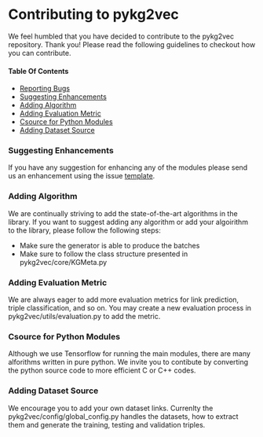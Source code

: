 # Contributing to pykg2vec

We feel humbled that you have decided to contribute to the pykg2vec repository. Thank you! Please read the following guidelines to checkout how you can contribute.  

#### Table Of Contents

* [Reporting Bugs](https://github.com/Sujit-O/pykg2vec/blob/development/ISSUE_TEMPLATE.md)
* [Suggesting Enhancements](#suggesting-enhancements)
* [Adding Algorithm](#adding-algorithm)
* [Adding Evaluation Metric](#adding-evaluation-metric)
* [Csource for Python Modules](#csource-for-python-modules)
* [Adding Dataset Source](#adding-dataset-source)


### Suggesting Enhancements
If you have any suggestion for enhancing any of the modules please send us an enhancement using the issue [template](https://github.com/Sujit-O/pykg2vec/blob/development/ISSUE_TEMPLATE.md).

### Adding Algorithm
We are continually striving to add the state-of-the-art algorithms in the library. If you want to suggest adding any algorithm or add your algoirithm to the library, please follow the following steps:

* Make sure the generator is able to produce the batches
* Make sure to follow the class structure presented in pykg2vec/core/KGMeta.py


### Adding Evaluation Metric
We are always eager to add more evaluation metrics for link prediction, triple classification, and so on. You may create a new evaluation process in pykg2vec/utils/evaluation.py to add the metric.

### Csource for Python Modules
Although we use Tensorflow for running the main modules, there are many alforithms written in pure python. We invite you to contibute by converting the python source code to more efficient C or C++ codes. 

### Adding Dataset Source
We encourage you to add your own dataset links. Currenlty the pykg2vec/config/global_config.py handles the datasets, how to extract them and generate the training, testing and validation triples. 

